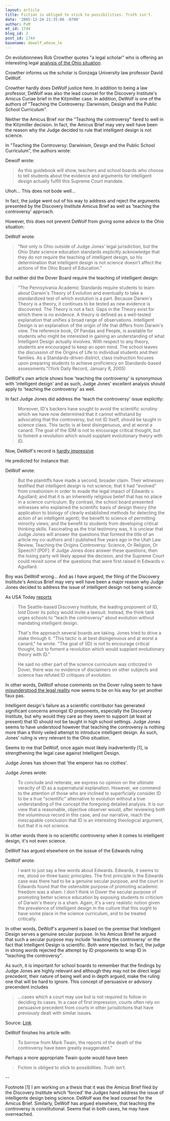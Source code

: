 ```yaml
---
layout: article
title: Fiction is obliged to stick to possibilities. Truth isn't.
date: '2005-12-24 21:35:06 -0700'
author: PvM
mt_id: 1744
blog_id: 2
post_id: 1744
basename: dewolf_whose_le
---
```

On evolutionnews Rob Crowther quotes "a legal scholar" who is offering an interesting legal [analysis of the Ohio situation](http://www.evolutionnews.org/2005/12/dover_decision_on_intelligent.html#more). 

Crowther informs us the scholar is Gonzaga University law professor David DeWolf. 

Crowther hardly does DeWolf justice here. In addition to being a law professor, DeWolf was also the lead counsel for the Discovery Institute's Amicus Curiae brief in the Kitzmiller case. In addition, DeWolf is one of the authors of "Teaching the Controversy: Darwinism, Design and the Public School Curriculum". 

Neither the Amicus Brief nor the "Teaching the controversy" fared to well in the Kitzmiller decision. In fact, the Amicus Brief may very well have been the reason why the Judge decided to rule that intelligent design is not science.

In "Teaching the Controversy: Darwinism, Design and the Public School Curriculum", the authors wrote:

Dewolf wrote:

> As this guidebook will show, teachers and school boards who choose to tell students about the evidence and arguments for intelligent design actually fulfill this Supreme Court mandate.

 

Uhoh... This does not bode well...

In fact, the judge went out of his way to address and reject the arguments presented by the Discovery Institute Amicus Brief as well as 'teaching the controversy' approach.

However, this does not prevent DeWolf from giving some advice to the Ohio situation:

DeWolf wrote:

> "Not only is Ohio outside of Judge Jones' legal jurisdiction, but the Ohio State science education standards explicitly acknowledge that they do not require the teaching of intelligent design, so his determination that intelligent design is not science doesn't affect the actions of the Ohio Board of Education."

But neither did the Dover Board require the teaching of intelligent design:

> "The Pennsylvania Academic Standards require students to learn about Darwin's Theory of Evolution and eventually to take a standardized test of which evolution is a part. Because Darwin's Theory is a theory, it continues to be tested as new evidence is discovered. The Theory is not a fact. Gaps in the Theory exist for which there is no evidence. A theory is defined as a well-tested explanation that unifies a broad range of observations. Intelligent Design is an explanation of the origin of life that differs from Darwin's view. The reference book, Of Pandas and People, is available for students who might be interested in gaining an understanding of what Intelligent Design actually involves. With respect to any theory, students are encouraged to keep an open mind. The school leaves the discussion of the Origins of Life to individual students and their families. As a Standards-driven district, class instruction focuses upon preparing students to achieve proficiency on Standards-based assessments."(York Daily Record, January 8, 2005)

DeWolf's own article shows how 'teaching the controversy' is synonymous with 'intelligent design' and as such, Judge Jones' excellent analysis should apply to 'teaching the controversy' as well.

In fact Judge Jones did address the 'teach the controversy' issue explicitly:

> Moreover, ID's backers have sought to avoid the scientific scrutiny which we have now determined that it cannot withstand by advocating that the controversy, but not ID itself, should be taught in science class. This tactic is at best disingenuous, and at worst a canard. The goal of the IDM is not to encourage critical thought, but to foment a revolution which would supplant evolutionary theory with ID.

Now, DeWolf's record is [hardly impressive](http://jurist.law.pitt.edu/forumy/2005/11/waiting-for-scopes-future-of.php) 

He predicted for instance that:

DeWolf wrote:

> But the plaintiffs have made a second, broader claim. Their witnesses testified that intelligent design is not science; that it had "evolved" from creationism in order to evade the legal impact of Edwards v. Aguillard; and that it is an inherently religious belief that has no place in a science curriculum. By contrast, the school board presented witnesses who explained the scientific basis of design theory (the application to biology of clearly established methods for detecting the action of an intelligent agent); the benefit to science of permitting minority views; and the benefit to students from developing critical thinking skills. Fascinating as the trial testimony was, it is unclear that Judge Jones will answer the questions that formed the title of an article my co-authors and I published five years ago in the Utah Law Review, Teaching the Origins Controversy: Science, Or Religion, Or Speech? \[PDF\]. If Judge Jones does answer these questions, then the losing party will likely appeal the decision, and the Supreme Court could revisit some of the questions that were first raised in Edwards v. Aguillard.

Boy was DeWolf wrong... And as I have argued, the filing of the Discovery Institute's Amicus Brief may very well have been a major reason why Judge Jones decided to address the issue of intelligent design not being science:

As USA Today [reports](http://www.usatoday.com/news/nation/2005-12-22-intelligent-design_x.htm?POE=NEWISVA)

> The Seattle-based Discovery Institute, the leading proponent of ID, told Dover its policy would invite a lawsuit. Instead, the think tank urges schools to "teach the controversy" about evolution without mandating intelligent design.
> 
> That's the approach several boards are taking. Jones tried to drive a stake through it. "This tactic is at best disingenuous and at worst a canard," he wrote. "The goal of (ID) is not to encourage critical thought, but to foment a revolution which would supplant evolutionary theory with ID."
> 
> He said no other part of the science curriculum was criticized in Dover, there was no evidence of disclaimers on other subjects and science has refuted ID critiques of evolution.

In other words, DeWolf whose comments on the Dover ruling seem to have [misunderstood the legal reality](http://www.pandasthumb.org/archives/2005/12/prof_dewolfs_cr.html) now seems to be on his way for yet another faux pas. 

Intelligent design's failure as a scientific contributor has generated significant concerns amongst ID proponents, especially the Discovery Institute, but why would they care as they seem to support (at least at present) that ID should not be taught in high school settings. Judge Jones seems to have understood however that teaching the controversy is nothing more than a thinly veiled attempt to introduce intelligent design. As such, Jones' ruling is very relevant to the Ohio situation.

Seems to me that DeWolf, once again most likely inadvertently \[1\], is strengthening the legal case against Intelligent Design.

Judge Jones has shown that 'the emperor has no clothes'.

Judge Jones wrote:

> To conclude and reiterate, we express no opinion on the ultimate veracity of ID as a supernatural explanation. However, we commend to the attention of those who are inclined to superficially consider ID to be a true "scientific" alternative to
> evolution without a true understanding of the concept the foregoing detailed analysis. It is our view that a reasonable, objective observer would, after reviewing both the voluminous record in this case, and our narrative, reach the inescapable conclusion that ID is an interesting theological argument, but that it is not science.

In other words there is no scientific controversy when it comes to intelligent design, it's not even science.

DeWolf has argued elsewhere on the isssue of the Edwards ruling

DeWolf wrote:

> I want to just say a few words about Edwards. Edwards, it seems to me, stood on three basic principles. The first principle in the Edwards case was there had to be a genuine secular purpose, and the court in Edwards found that the ostensible purpose of promoting academic freedom was a sham. I don't think in Dover the secular purpose of promoting better science education by exposing students to criticism of Darwin's theory is a sham. Again, it's a very realistic notion given the prevalence of intelligent design in the culture that this ought to have some place in the science curriculum, and to be treated critically.

In other words, DeWolf's argument is based on the premise that Intelligent Design serves a genuine secular purpose. In his Amicus Brief he argued that such a secular purpose may include 'teaching the controversy' or the fact that Intelligent Design is scientific. Both were rejected. In fact, the judge in strong words rejected the attempt by ID proponents to wrap ID in "teaching the controversy".

As such, it is important for school boards to remember that the findings by Judge Jones are highly relevant and although they may not be direct legal precedent, their nature of being well and in depth argued, make the ruling one that will be hard to ignore. This concept of persuasive or advisory precendent includes

> ...cases which a court may use but is not required to follow in deciding its cases. In a case of first impression, courts often rely on persuasive precedent from courts in other jurisdictions that have previously dealt with similar issues.

Source: [Link](http://en.wikipedia.org/wiki/Precedent)

DeWolf finishes his article with:

> To borrow from Mark Twain, the reports of the death of the controversy have been greatly exaggerated."

Perhaps a more appropriate Twain quote would have been

> Fiction is obliged to stick to possibilities. Truth isn't.

--

Footnote \[1\] I am working on a thesis that it was the Amicus Brief filed by the Discovery Institute which 'forced' the Judges hand address the issue of intelligente design being science. DeWolf was the lead counsel for the Amicus Brief. Similarly, DeWolf has argued elsewhere, that teaching the controversy is constitutional. Seems that in both cases, he may have overreached.
